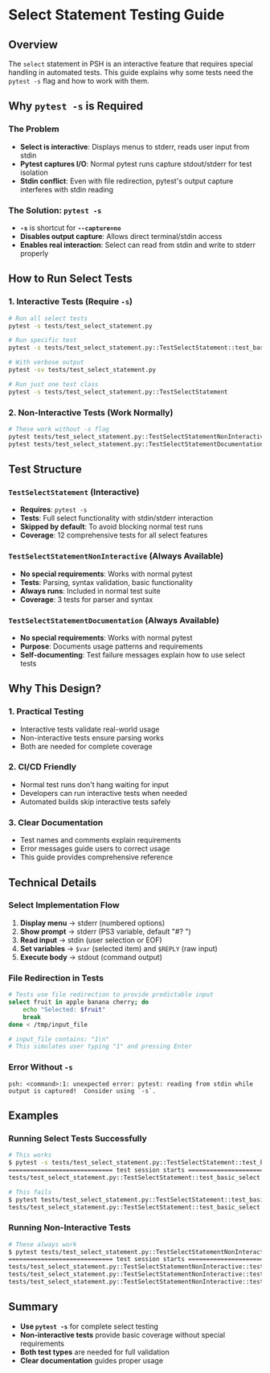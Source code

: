 # Select Statement Testing Guide

## Overview

The `select` statement in PSH is an interactive feature that requires special handling in automated tests. This guide explains why some tests need the `pytest -s` flag and how to work with them.

## Why `pytest -s` is Required

### The Problem
- **Select is interactive**: Displays menus to stderr, reads user input from stdin
- **Pytest captures I/O**: Normal pytest runs capture stdout/stderr for test isolation
- **Stdin conflict**: Even with file redirection, pytest's output capture interferes with stdin reading

### The Solution: `pytest -s`
- **`-s`** is shortcut for **`--capture=no`**
- **Disables output capture**: Allows direct terminal/stdin access
- **Enables real interaction**: Select can read from stdin and write to stderr properly

## How to Run Select Tests

### 1. Interactive Tests (Require `-s`)
```bash
# Run all select tests
pytest -s tests/test_select_statement.py

# Run specific test  
pytest -s tests/test_select_statement.py::TestSelectStatement::test_basic_select

# With verbose output
pytest -sv tests/test_select_statement.py

# Run just one test class
pytest -s tests/test_select_statement.py::TestSelectStatement
```

### 2. Non-Interactive Tests (Work Normally)
```bash
# These work without -s flag
pytest tests/test_select_statement.py::TestSelectStatementNonInteractive
pytest tests/test_select_statement.py::TestSelectStatementDocumentation
```

## Test Structure

### `TestSelectStatement` (Interactive)
- **Requires**: `pytest -s` 
- **Tests**: Full select functionality with stdin/stderr interaction
- **Skipped by default**: To avoid blocking normal test runs
- **Coverage**: 12 comprehensive tests for all select features

### `TestSelectStatementNonInteractive` (Always Available)
- **No special requirements**: Works with normal pytest
- **Tests**: Parsing, syntax validation, basic functionality
- **Always runs**: Included in normal test suite
- **Coverage**: 3 tests for parser and syntax

### `TestSelectStatementDocumentation` (Always Available)
- **No special requirements**: Works with normal pytest  
- **Purpose**: Documents usage patterns and requirements
- **Self-documenting**: Test failure messages explain how to use select tests

## Why This Design?

### 1. **Practical Testing**
- Interactive tests validate real-world usage
- Non-interactive tests ensure parsing works
- Both are needed for complete coverage

### 2. **CI/CD Friendly**
- Normal test runs don't hang waiting for input
- Developers can run interactive tests when needed
- Automated builds skip interactive tests safely

### 3. **Clear Documentation**
- Test names and comments explain requirements
- Error messages guide users to correct usage
- This guide provides comprehensive reference

## Technical Details

### Select Implementation Flow
1. **Display menu** → stderr (numbered options)
2. **Show prompt** → stderr (PS3 variable, default "#? ")  
3. **Read input** → stdin (user selection or EOF)
4. **Set variables** → `$var` (selected item) and `$REPLY` (raw input)
5. **Execute body** → stdout (command output)

### File Redirection in Tests
```bash
# Tests use file redirection to provide predictable input
select fruit in apple banana cherry; do 
    echo "Selected: $fruit"
    break 
done < /tmp/input_file

# input_file contains: "1\n"
# This simulates user typing "1" and pressing Enter
```

### Error Without `-s`
```
psh: <command>:1: unexpected error: pytest: reading from stdin while output is captured!  Consider using `-s`.
```

## Examples

### Running Select Tests Successfully
```bash
# This works
$ pytest -s tests/test_select_statement.py::TestSelectStatement::test_basic_select
============================= test session starts ==============================
tests/test_select_statement.py::TestSelectStatement::test_basic_select PASSED [100%]

# This fails  
$ pytest tests/test_select_statement.py::TestSelectStatement::test_basic_select
tests/test_select_statement.py::TestSelectStatement::test_basic_select SKIPPED
```

### Running Non-Interactive Tests
```bash
# These always work
$ pytest tests/test_select_statement.py::TestSelectStatementNonInteractive
============================= test session starts ==============================
tests/test_select_statement.py::TestSelectStatementNonInteractive::test_select_parsing PASSED
tests/test_select_statement.py::TestSelectStatementNonInteractive::test_select_variable_initialization PASSED  
tests/test_select_statement.py::TestSelectStatementNonInteractive::test_select_syntax_variations PASSED
```

## Summary

- **Use `pytest -s`** for complete select testing
- **Non-interactive tests** provide basic coverage without special requirements
- **Both test types** are needed for full validation
- **Clear documentation** guides proper usage